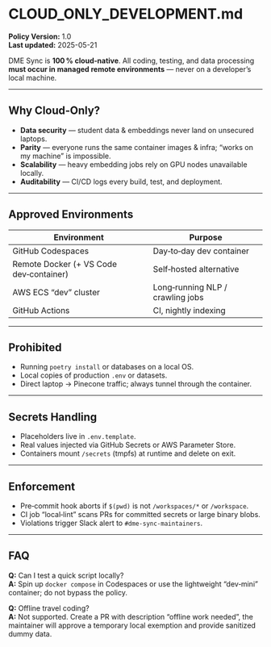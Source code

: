 
# CLOUD_ONLY_DEVELOPMENT.md

**Policy Version:** 1.0  
**Last updated:** 2025-05-21

DME Sync is **100 % cloud‑native**. All coding, testing, and data processing
**must occur in managed remote environments** — never on a developer’s local
machine.

---
## Why Cloud‑Only?

* **Data security** — student data & embeddings never land on unsecured laptops.  
* **Parity** — everyone runs the same container images & infra; “works on my
  machine” is impossible.  
* **Scalability** — heavy embedding jobs rely on GPU nodes unavailable
  locally.  
* **Auditability** — CI/CD logs every build, test, and deployment.

---
## Approved Environments

| Environment | Purpose |
|-------------|---------|
| GitHub Codespaces | Day‑to‑day dev container |
| Remote Docker (+ VS Code dev‑container) | Self‑hosted alternative |
| AWS ECS “dev” cluster | Long‑running NLP / crawling jobs |
| GitHub Actions | CI, nightly indexing |

---
## Prohibited

* Running `poetry install` or databases on a local OS.  
* Local copies of production `.env` or datasets.  
* Direct laptop → Pinecone traffic; always tunnel through the container.

---
## Secrets Handling

* Placeholders live in `.env.template`.  
* Real values injected via GitHub Secrets or AWS Parameter Store.  
* Containers mount `/secrets` (tmpfs) at runtime and delete on exit.

---
## Enforcement

* Pre‑commit hook aborts if `$(pwd)` is not `/workspaces/*` or `/workspace`.  
* CI job “local‑lint” scans PRs for committed secrets or large binary blobs.  
* Violations trigger Slack alert to `#dme-sync-maintainers`.

---
## FAQ

**Q:** Can I test a quick script locally?  
**A:** Spin up `docker compose` in Codespaces or use the lightweight
“dev‑mini” container; do not bypass the policy.

**Q:** Offline travel coding?  
**A:** Not supported. Create a PR with description “offline work needed”, the
maintainer will approve a temporary local exemption and provide sanitized
dummy data.
